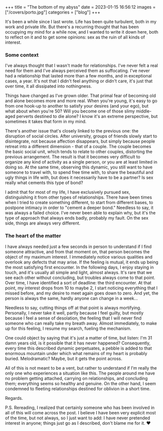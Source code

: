 +++
title = "The bottom of my abyss"
date = 2023-01-15 16:56:12
images = ["/covers/porto.jpg"]
categories = ["blog"]
+++

It's been a while since I last wrote. Life has been quite turbulent, both in my work and private life. But there's a recurring thought that has been occupying my mind for a while now, and I wanted to write it down here, both to reflect on it and to get some opinions: sex as the ruin of all kinds of interest.

### Some context
I've always thought that I wasn't made for relationships. I've never felt a real need for them and I've always perceived them as suffocating. I've never had a relationship that lasted more than a few months, and in exceptional cases, a year. It's not that I didn't feel anything or didn't care, it's just that over time, it all dissipated into nothingness.

Things have changed as I've grown older. That primal fear of becoming old and alone becomes more and more real. When you're young, it's easy to go from one hook-up to another to satisfy your desires (and your ego), but what about when you're 50? Will you become one of those slimy middle-aged perverts destined to die alone? I know it's an extreme perspective, but sometimes it takes that form in my mind.

There's another issue that's closely linked to the previous one: the disruption of social circles. After university, groups of friends slowly start to disintegrate, not because affection disappears, but simply because people retreat into a different dimension - that of a couple. The couple becomes the basic social unit, which tends to relate to other couples, distorting the previous arrangement. The result is that it becomes very difficult to organize any kind of activity as a single person, or you are at least limited in doing so. At the same time, observing this dynamic, you still want to have someone to travel with, to spend free time with, to share the beautiful and ugly things in life with, but does it necessarily have to be a partner? Is sex really what cements this type of bond?

I admit that for most of my life, I have exclusively pursued sex, distinguishing it from other types of relationships. There have been times when I tried to create something different, to start from different bases, to postpone intimacy in order to "cement a deeper bond." Needless to say, it was always a failed choice. I've never been able to explain why, but it's the type of approach that always ends badly, probably my fault.
On the sex side, things are always very different.

### The heart of the matter

I have always needed just a few seconds in person to understand if I find someone attractive, and from that moment on, that person becomes the object of my maximum interest. I immediately notice various qualities and overlook any defects that may arise. If the feeling is mutual, it ends up being the most satisfying first encounter. In the following days, I enjoy staying in touch, and it's usually all simple and light, almost always. It's rare that we see each other without concluding, but troubles always come to that point. Over time, I have identified a sort of deadline: the third encounter. At that point, my interest drops from 10 to maybe 2, I start noticing everything that I missed before, and my desire to meet again goes down to zero. And yet, the person is always the same, hardly anyone can change in a week...

Needless to say, cutting things off at that point is always mortifying. Personally, I never take it well, partly because I feel guilty, but mostly because I feel a sense of desolation, the feeling that I will never find someone who can really take my breath away. Almost immediately, to make up for this feeling, I resume my search, fueling the mechanism.

One could object by saying that it's just a matter of time, but listen: I'm 31 damn years old, is it possible that it has never happened? Consequently, every time this described dynamic perpetuates, a pebble is added to that enormous mountain under which what remains of my heart is probably buried. Melodramatic? Maybe, but it gets the point across.

All of this is not meant to be a vent, but rather to understand if I'm really the only one who experiences a situation like this. The people around me have no problem getting attached, carrying on relationships, and concluding them; everything seems so healthy and genuine. On the other hand, I seem condemned to fleeting relationships destined for oblivion in a short time.

Regards.

P.S. Rereading, I realized that certainly someone who has been involved in all of this will come across the post. I believe I have been very explicit most of the time, but not always, so I just want to add: I have never pretended interest in anyone; things just go as I described, don't blame me for it. ❤️